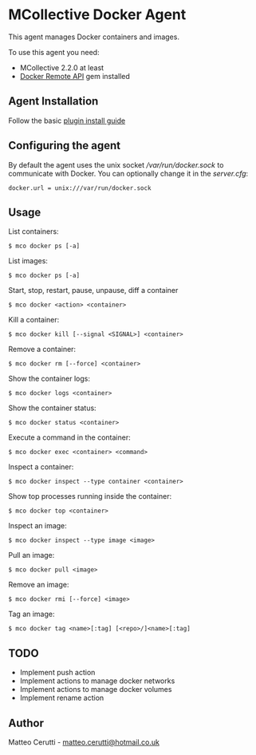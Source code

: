 # MCollective Docker Agent

This agent manages Docker containers and images.

To use this agent you need:

  * MCollective 2.2.0 at least
  * [Docker Remote API](https://rubygems.org/gems/docker-api) gem installed

## Agent Installation

Follow the basic [plugin install guide](http://docs.puppetlabs.com/mcollective/deploy/plugins.html)

## Configuring the agent

By default the agent uses the unix socket */var/run/docker.sock* to communicate with Docker. You can optionally change it in the *server.cfg*:

    docker.url = unix:///var/run/docker.sock

## Usage

List containers:

    $ mco docker ps [-a]

List images:

    $ mco docker ps [-a]

Start, stop, restart, pause, unpause, diff a container

    $ mco docker <action> <container>

Kill a container:

    $ mco docker kill [--signal <SIGNAL>] <container>

Remove a container:

    $ mco docker rm [--force] <container>

Show the container logs:

    $ mco docker logs <container>

Show the container status:

    $ mco docker status <container>

Execute a command in the container:

    $ mco docker exec <container> <command>

Inspect a container:

    $ mco docker inspect --type container <container>

Show top processes running inside the container:

    $ mco docker top <container>

Inspect an image:

    $ mco docker inspect --type image <image>

Pull an image:

    $ mco docker pull <image>

Remove an image:

    $ mco docker rmi [--force] <image>

Tag an image:

    $ mco docker tag <name>[:tag] [<repo>/]<name>[:tag]

## TODO

  * Implement push action
  * Implement actions to manage docker networks
  * Implement actions to manage docker volumes
  * Implement rename action

## Author
Matteo Cerutti - <matteo.cerutti@hotmail.co.uk>
